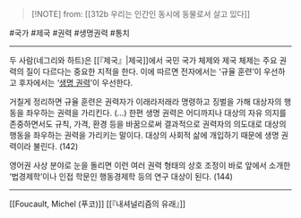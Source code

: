  > [!NOTE] from: [[312b 우리는 인간인 동시에 동물로서 살고 있다]]

#국가 #제국 #권력 #생명권력 #통치 

--- 
두 사람(네그리와 하트)은 [[『제국』|제국]]에서 국민 국가 체제와 제국 체제는 주요 권력의 질이 다르다는 중요한 지적을 한다. 이에 따르면 전자에서는 ‘규율 훈련’이 우선하고 후자에서는 ‘[생명 권력](/2cf1796a57284928866d0d32e6df8764)’이 우선한다.

거칠게 정리하면 규율 훈련은 권력자가 이래라저래라 명령하고 징벌을 가해 대상자의 행동을 좌우하는 권력을 가리킨다. (…) 한편 생명 권력은 어디까지나 대상의 자유 의지를 존중하면서도 규칙, 가격, 환경 등을 바꿈으로써 결과적으로 권력자의 의도대로 대상의 행동을 좌우하는 권력을 가리키는 말이다. 대상의 사회적 삶에 개입하기 때문에 생명 권력이라 불린다. (142)

영어권 사상 분야로 눈을 돌리면 이런 여러 권력 형태의 상호 조정이 바로 앞에서 소개한 ‘법경제학’이나 인접 학문인 행동경제학 등의 연구 대상이 된다. (144)


--- 
[[Foucault, Michel (푸코)]]
[[『내셔널리즘의 유래』]]

